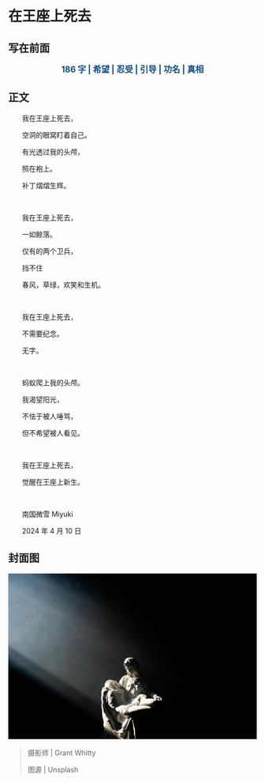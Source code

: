 # 在王座上死去

## 写在前面

<p style="color:#0f4c81; text-align:center; font-weight:bold; font-size:larger;">186 字 | 希望 | 忍受 | 引导 | 功名 | 真相</p>

## 正文

　　我在王座上死去，

　　空洞的眼窝盯着自己。

　　有光透过我的头颅，

　　照在袍上。

　　补丁熠熠生辉。

<br />

　　我在王座上死去，

　　一如鲸落。

　　仅有的两个卫兵，

　　挡不住

　　春风，草绿，欢笑和生机。

<br />

　　我在王座上死去，

　　不需要纪念。

　　无字。

<br />

　　蚂蚁爬上我的头颅。

　　我渴望阳光，

　　不怯于被人唾骂，

　　但不希望被人看见。

<br />

　　我在王座上死去，

　　觉醒在王座上新生。

<br />

　　南国微雪 Miyuki

　　2024 年 4 月 10 日

## 封面图

![](https://raw.githubusercontent.com/TinySnow/GithubImageHosting/main/blog/articles/poems/grant-whitty-ExV72ahe4sE-unsplash.jpg)

> 摄影师 | Grant Whitty
>
> 图源 | Unsplash
